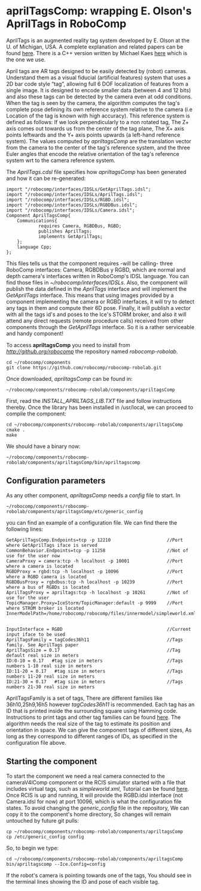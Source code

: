 # aprilTagsComp: wrapping E. Olson's AprilTags in RoboComp

AprilTags is an augmented reality tag system developed by E. Olson at the U. of Michigan, USA. A complete explanation and related papers can be found [here](http://april.eecs.umich.edu/wiki/index.php/AprilTags). There is a C++ version written by Michael Kaes [here](http://people.csail.mit.edu/kaess/apriltags/) which is the one we use.

April tags are AR tags designed to be easily detected by (robot) cameras. Understand them as a visual fiducial (artificial features) system that uses a 2D bar code style “tag”, allowing full 6 DOF localization of features from a single image. It is designed to encode smaller data (between 4 and 12 bits) and also these tags can be detected by the camera even at odd conditions. When the tag is seen by the camera, the algorithm computes the tag's complete pose defining its own reference system relative to the camera (i.e Location of the tag is known with high accuracy). This reference system is defined as follows: If we look perpendicularly to a non rotated tag, The Z+ axis comes out towards us from the center of the tag plane, The X+ axis points leftwards and the Y+ axis points upwards (a left-hand reference system). The values computed by *apriltagsComp* are the translation vector from the camera to the center of the tag's reference system, and the three Euler angles that encode the relative orientation of the tag's reference system wrt to the camera reference system.

The *AprilTags.cdsl* file specifies how *apriltagsComp* has been generated and how it can be re-generated:

    import "/robocomp/interfaces/IDSLs/GetAprilTags.idsl";
    import "/robocomp/interfaces/IDSLs/AprilTags.idsl";
    import "/robocomp/interfaces/IDSLs/RGBD.idsl";
    import "/robocomp/interfaces/IDSLs/RGBDBus.idsl";
    import "/robocomp/interfaces/IDSLs/Camera.idsl";
    Component AprilTagsComp{
        Communications{
                requires Camera, RGBDBus, RGBD;
                publishes AprilTags;
                implements GetAprilTags;
        };
        language Cpp;
    };

This files tells us that the component requires -will be calling- three RoboComp interfaces: Camera, RGBDBus y RGBD, which are normal and depth camera's interfaces written in RoboComp's IDSL language. You can find those files in *~/robocomp/interfaces/IDSLs*. Also, the component will publish the data defined in the *AprilTags* interface and will implement the *GetAprilTags* interface. This means that using images provided by a component implementing the camera or RGBD interfaces, it will try to detect any tags in them and compute their 6D pose. Finally, it will publish a vector with all the tags id's and poses to the Ice's STORM broker, and also it will attend any direct requests (remote procedure calls) received from other components through the *GetAprilTags* interface. So it is a rather serviceable and handy component!

To access **apriltagsComp** you need to install from *http://github.org/robocomp* the repository named *robocomp-robolab*.

    cd ~/robocomp/components
    git clone https://github.com/robocomp/robocomp-robolab.git

Once downloaded, *apriltagsComp* can be found in:

    ~/robocomp/components/robocomp-robolab/components/apriltagsComp

First, read the *INSTALL_APRILTAGS_LIB.TXT* file and follow instructions thereby. Once the library has been installed in /usr/local, we can proceed to compile the component:

    cd ~/robocomp/components/robocomp-robolab/components/apriltagsComp
    cmake .
    make

We should have a binary now:

    ~/robocomp/components/robocomp-robolab/components/apriltagsComp/bin/apriltagscomp


## Configuration parameters
As any other component, *apriltagsComp* needs a *config* file to start. In

    ~/robocomp/components/robocomp-robolab/components/apriltagsComp/etc/generic_config

you can find an example of a configuration file. We can find there the following lines:

    GetAprilTagsComp.Endpoints=tcp -p 12210                     //Port where GetAprilTags iface is served
    CommonBehavior.Endpoints=tcp -p 11258                       //Not of use for the user now
    CameraProxy = camera:tcp -h localhost -p 10001              //Port where a camera is located
    RGBDProxy = rgbd:tcp -h localhost -p 10096                  //Port where a RGBD camera is located
    RGBDBusProxy = rgbdbus:tcp -h localhost -p 10239            //Port where a bus of RGBDs is located
    AprilTagsProxy = apriltags:tcp -h localhost -p 10261        //Not of use for the user
    TopicManager.Proxy=IceStorm/TopicManager:default -p 9999    //Port where STROM broker is located
    InnerModelPath=/home/robocomp/robocomp/files/innermodel/simpleworld.xml


    InputInterface = RGBD                                       //Current input iface to be used
    AprilTagsFamily = tagCodes36h11                             //Tags family. See AprilTags paper
    AprilTagsSize = 0.17                                        //Tag default real size in meters
    ID:0-10 = 0.17   #tag size in meters                        //Tags numbers 1-10 real size in meters
    ID:11-20 = 0.17   #tag size in meters                       //Tags numbers 11-20 real size in meters
    ID:21-30 = 0.17   #tag size in meters                       //Tags numbers 21-30 real size in meters

AprilTagsFamily is a set of tags, There are different families like 36h10,25h9,16h5 however *tagCodes36h11* is recommended. Each tag has an ID that is printed inside the surrounding square using Hamming code. Instructions to print tags and other tag families can be found [here](http://april.eecs.umich.edu/wiki/index.php/AprilTags). The algorithm needs the real size of the tag to estimate its position and orientation in space. We can give the component tags of different sizes, As long as they correspond to different ranges of IDs, as specified in the configuration file above.

## Starting the component
To start the component we need a real camera connected to the cameraV4lComp component or the RCIS simulator started with a file that includes virtual tags, such as *simpleworld.xml*, Tutorial can be found [here](virtualapriltagstutorial.md). Once RCIS is up and running, It will provide the RGBD.idsl interface (not Camera.idsl for now) at port 10096, which is what the configuration file states. To avoid changing the *generic_config* file in the repository, We can copy it to the component's home directory, So changes will remain untouched by future git pulls:

    cp ~/robocomp/components/robocomp-robolab/components/apriltagsComp
    cp /etc/generic_config config

So, to begin we type:

    cd ~/robocomp/components/robocomp-robolab/components/apriltagsComp
    bin/apriltagscomp --Ice.Config=config

If the robot's camera is pointing towards one of the tags, You should see in the terminal lines showing the ID and pose of each visible tag.


